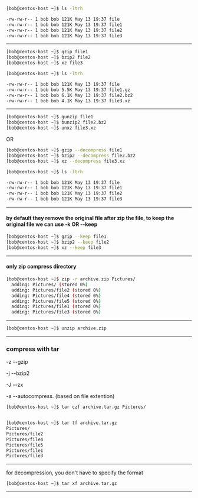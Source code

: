 


```bash
[bob@centos-host ~]$ ls -ltrh

-rw-rw-r-- 1 bob bob 121K May 13 19:37 file
-rw-rw-r-- 1 bob bob 121K May 13 19:37 file1
-rw-rw-r-- 1 bob bob 121K May 13 19:37 file2
-rw-rw-r-- 1 bob bob 121K May 13 19:37 file3
```

________________________________________________________________________________________________


```bash
[bob@centos-host ~]$ gzip file1
[bob@centos-host ~]$ bzip2 file2
[bob@centos-host ~]$ xz file3
```

```bash
[bob@centos-host ~]$ ls -ltrh

-rw-rw-r-- 1 bob bob 121K May 13 19:37 file
-rw-rw-r-- 1 bob bob 5.5K May 13 19:37 file1.gz
-rw-rw-r-- 1 bob bob 6.1K May 13 19:37 file2.bz2
-rw-rw-r-- 1 bob bob 4.1K May 13 19:37 file3.xz
```

________________________________________________________________________________________________




```bash
[bob@centos-host ~]$ gunzip file1
[bob@centos-host ~]$ bunzip2 file2.bz2 
[bob@centos-host ~]$ unxz file3.xz 
```

OR


```bash
[bob@centos-host ~]$ gzip --decompress file1
[bob@centos-host ~]$ bzip2 --decompress file2.bz2 
[bob@centos-host ~]$ xz --decompress file3.xz 
```



```bash
[bob@centos-host ~]$ ls -ltrh

-rw-rw-r-- 1 bob bob 121K May 13 19:37 file
-rw-rw-r-- 1 bob bob 121K May 13 19:37 file1
-rw-rw-r-- 1 bob bob 121K May 13 19:37 file2
-rw-rw-r-- 1 bob bob 121K May 13 19:37 file3
```

________________________________________________________________________________________________


#### by default they remove the original file after zip the file, to keep the original file we can use -k OR --keep 


```bash
[bob@centos-host ~]$ gzip --keep file1
[bob@centos-host ~]$ bzip2 --keep file2
[bob@centos-host ~]$ xz --keep file3
```

________________________________________________________________________________________________


#### only zip compress directory

```bash
[bob@centos-host ~]$ zip -r archive.zip Pictures/
  adding: Pictures/ (stored 0%)
  adding: Pictures/file2 (stored 0%)
  adding: Pictures/file4 (stored 0%)
  adding: Pictures/file5 (stored 0%)
  adding: Pictures/file1 (stored 0%)
  adding: Pictures/file3 (stored 0%)
```

________________________________________________________________________________________________


```bash
[bob@centos-host ~]$ unzip archive.zip 
```

________________________________________________________________________________________________


### compress with tar



-z        --gzip

-j        --bzip2

-J        --zx

-a        --autocompress.  (based on file extention)



```bash
[bob@centos-host ~]$ tar czf archive.tar.gz Pictures/


[bob@centos-host ~]$ tar tf archive.tar.gz 
Pictures/
Pictures/file2
Pictures/file4
Pictures/file5
Pictures/file1
Pictures/file3
```


________________________________________________________________________________________________


for decompression, you don't have to specify the format

```bash
[bob@centos-host ~]$ tar xf archive.tar.gz 
```

________________________________________________________________________________________________
